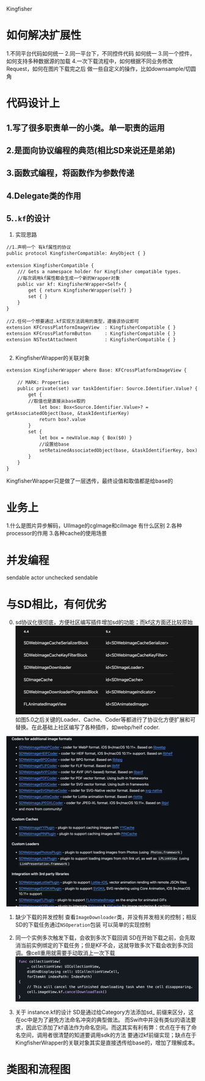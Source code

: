 Kingfisher

# 如何解决扩展性

1.不同平台代码如何统一
2.同一平台下，不同控件代码 如何统一
3.同一个控件，如何支持多种数据源的加载
4.一次下载流程中，如何根据不同业务修改Request，如何在图片下载完之后 做一些自定义的操作，比如downsample/切圆角

# 代码设计上
## 1.写了很多职责单一的小类。单一职责的运用
## 2.是面向协议编程的典范(相比SD来说还是弟弟)
## 3.函数式编程，将函数作为参数传递
## 4.Delegate类的作用
## 5.`.kf`的设计

1. 实现思路
```
//1.声明一个 有kf属性的协议
public protocol KingfisherCompatible: AnyObject { }

extension KingfisherCompatible {
    /// Gets a namespace holder for Kingfisher compatible types.
    //每次调用kf属性都会生成一个新的Wrapper对象
    public var kf: KingfisherWrapper<Self> {
        get { return KingfisherWrapper(self) }
        set { }
    }
}

//2.任何一个想要通过.kf实现方法调用的类型，遵循该协议即可
extension KFCrossPlatformImageView  : KingfisherCompatible { }
extension KFCrossPlatformButton     : KingfisherCompatible { }
extension NSTextAttachment          : KingfisherCompatible { }


```

2. KingfisherWrapper的关联对象
```
extension KingfisherWrapper where Base: KFCrossPlatformImageView {

    // MARK: Properties
    public private(set) var taskIdentifier: Source.Identifier.Value? {
        get {
        //取值也是直接从base取的
            let box: Box<Source.Identifier.Value>? = getAssociatedObject(base, &taskIdentifierKey)
            return box?.value
        }
        set {
            let box = newValue.map { Box($0) }
            //设置给base
            setRetainedAssociatedObject(base, &taskIdentifierKey, box)
        }
    }
}
```
KingfisherWrapper只是做了一层透传，最终设值和取值都是给base的

# 业务上
1.什么是图片异步解码，UIImage的cgImage和ciImage 有什么区别
2.各种processor的作用
3.各种cache的使用场景

# 并发编程
sendable
actor
unchecked sendable

# 与SD相比，有何优劣
0. sd协议化很彻底，方便社区编写插件增加sd的功能；而kf这方面还比较原始
![截屏2025-02-05 23.42.40](media/17355692429239/%E6%88%AA%E5%B1%8F2025-02-05%2023.42.40.png)
如图5.0之后关键的Loader、Cache、Coder等都进行了协议化方便扩展和可替换。在此基础上社区编写了各种插件，如webp/heif coder.

![截屏2025-02-05 23.49.42](media/17355692429239/%E6%88%AA%E5%B1%8F2025-02-05%2023.49.42.png)


1. 缺少下载的并发控制
查看`ImageDownloader`类，并没有并发相关的控制；相反SD的下载任务通过`NSOperation`包装 可以简单的实现控制

2. 同一个实例多次触发下载，会收到多次下载回调
SD在开始下载之前，会先取消当前实例绑定的下载任务；但是KF不会，这就导致多次下载会收到多次回调。像cell重用就需要手动取消上一次下载
![截屏2025-02-05 18.18.53](media/17355692429239/%E6%88%AA%E5%B1%8F2025-02-05%2018.18.53.png)
3. 关于 instance.kf的设计
SD是通过给Category方法添加sd_ 前缀来区分，这在oc中是为了避免方法命名冲突的典型做法。
而Swift中并没有类似的语法要求，因此它添加了kf语法作为命名空间。而这其实有利有弊：优点在于有了命名空间，调用者很清楚的知道要调用sdk的方法 要通过kf前缀实现；缺点在于KingfisherWrapper的关联对象其实是直接透传给base的，增加了理解成本。



# 类图和流程图